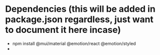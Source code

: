 # Dependencies (this will be added in package.json regardless, just want to document it here incase)

- npm install @mui/material @emotion/react @emotion/styled
-
